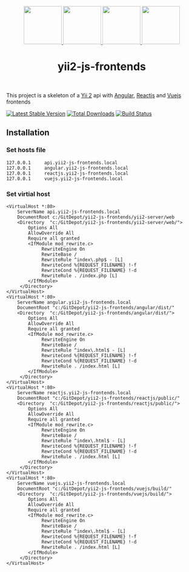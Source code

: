 <p align="center">
    <a href="https://github.com/yiisoft" target="_blank">
        <img src="https://avatars0.githubusercontent.com/u/993323" height="100px">
    </a>
    <a href="https://github.com/angular" target="_blank">
        <img src="https://avatars0.githubusercontent.com/u/139426" height="100px">
    </a>
    <a href="https://github.com/facebook/react" target="_blank">
        <img src="https://upload.wikimedia.org/wikipedia/commons/thumb/a/a7/React-icon.svg/1280px-React-icon.svg.png" alt="" height="100">
    </a>
    <a href="https://github.com/vuejs/vue" target="_blank">
        <img src="https://vuejs.org/images/logo.png" height="100px">
    </a>
    <h1 align="center">yii2-js-frontends</h1>
    <br>
</p>

This project is a skeleton of a [Yii 2](http://www.yiiframework.com/) api 
with [Angular](https://angular.io/), 
[Reactjs](https://reactjs.org) 
and [Vuejs](https://vuejs.org/) frontends

[![Latest Stable Version](https://img.shields.io/packagist/v/claudejanz/yii2-js-frontends.svg)](https://packagist.org/packages/claudejanz/yii2-js-frontends)
[![Total Downloads](https://img.shields.io/packagist/dt/claudejanz/yii2-js-frontends.svg)](https://packagist.org/packages/claudejanz/yii2-js-frontends)
[![Build Status](https://travis-ci.org/claudejanz/yii2-js-frontends.svg?branch=master)](https://travis-ci.org/claudejanz/yii2-js-frontends)

## Installation

### Set hosts file

~~~
127.0.0.1     api.yii2-js-frontends.local
127.0.0.1     angular.yii2-js-frontends.local
127.0.0.1     reactjs.yii2-js-frontends.local
127.0.0.1     vuejs.yii2-js-frontends.local
~~~

### Set virtial host

~~~
<VirtualHost *:80>
    ServerName api.yii2-js-frontends.local
    DocumentRoot c:/GitDepot/yii2-js-frontends/yii2-server/web
    <Directory  "c:/GitDepot/yii2-js-frontends/yii2-server/web/">
        Options All
        AllowOverride All
        Require all granted
        <IfModule mod_rewrite.c>
             RewriteEngine On
             RewriteBase /
             RewriteRule ^index\.php$ - [L]
             RewriteCond %{REQUEST_FILENAME} !-f
             RewriteCond %{REQUEST_FILENAME} !-d
             RewriteRule . /index.php [L]
        </IfModule>
     </Directory>
</VirtualHost>
<VirtualHost *:80>
    ServerName angular.yii2-js-frontends.local
    DocumentRoot "c:/GitDepot/yii2-js-frontends/angular/dist/"    
    <Directory  "c:/GitDepot/yii2-js-frontends/angular/dist/">
        Options All
        AllowOverride All
        Require all granted
        <IfModule mod_rewrite.c>
             RewriteEngine On
             RewriteBase /
             RewriteRule ^index\.html$ - [L]
             RewriteCond %{REQUEST_FILENAME} !-f
             RewriteCond %{REQUEST_FILENAME} !-d
             RewriteRule . /index.html [L]
        </IfModule>
     </Directory>
</VirtualHost>
<VirtualHost *:80>
    ServerName reactjs.yii2-js-frontends.local
    DocumentRoot "c:/GitDepot/yii2-js-frontends/reactjs/public/"    
    <Directory  "c:/GitDepot/yii2-js-frontends/reactjs/public/">
        Options All
        AllowOverride All
        Require all granted
        <IfModule mod_rewrite.c>
             RewriteEngine On
             RewriteBase /
             RewriteRule ^index\.html$ - [L]
             RewriteCond %{REQUEST_FILENAME} !-f
             RewriteCond %{REQUEST_FILENAME} !-d
             RewriteRule . /index.html [L]
        </IfModule>
     </Directory>
</VirtualHost>
<VirtualHost *:80>
    ServerName vuejs.yii2-js-frontends.local
    DocumentRoot "c:/GitDepot/yii2-js-frontends/vuejs/build/"    
    <Directory  "c:/GitDepot/yii2-js-frontends/vuejs/build/">
        Options All
        AllowOverride All
        Require all granted
        <IfModule mod_rewrite.c>
             RewriteEngine On
             RewriteBase /
             RewriteRule ^index\.html$ - [L]
             RewriteCond %{REQUEST_FILENAME} !-f
             RewriteCond %{REQUEST_FILENAME} !-d
             RewriteRule . /index.html [L]
        </IfModule>
     </Directory>
</VirtualHost>
~~~